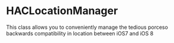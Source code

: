 # HACLocationManager
This class allows you to conveniently manage the tedious porceso backwards compatibility in location between iOS7 and iOS 8
